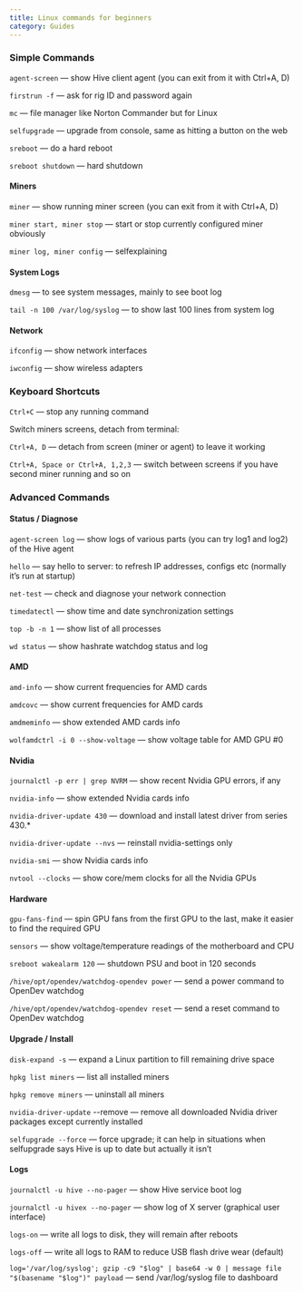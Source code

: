 ```yaml
---
title: Linux commands for beginners
category: Guides
---
```


### Simple Commands
`agent-screen` — show Hive client agent (you can exit from it with Ctrl+A, D)

`firstrun -f` — ask for rig ID and password again

`mc` — file manager like Norton Commander but for Linux

`selfupgrade` — upgrade from console, same as hitting a button on the web

`sreboot` — do a hard reboot

`sreboot shutdown` — hard shutdown

#### Miners
`miner` — show running miner screen (you can exit from it with Ctrl+A, D)

`miner start, miner stop` — start or stop currently configured miner obviously

`miner log, miner config` — selfexplaining

#### System Logs
`dmesg` — to see system messages, mainly to see boot log

`tail -n 100 /var/log/syslog` — to show last 100 lines from system log

#### Network
`ifconfig` — show network interfaces

`iwconfig` — show wireless adapters

### Keyboard Shortcuts
`Ctrl+C` — stop any running command

Switch miners screens, detach from terminal:

`Ctrl+A, D` — detach from screen (miner or agent) to leave it working

`Ctrl+A, Space or Ctrl+A, 1,2,3` — switch between screens if you have second miner running and so on

### Advanced Commands
#### Status / Diagnose
`agent-screen log` — show logs of various parts (you can try log1 and log2) of the Hive agent

`hello` — say hello to server: to refresh IP addresses, configs etc (normally it’s run at startup)

`net-test` — check and diagnose your network connection

`timedatectl` — show time and date synchronization settings

`top -b -n 1` — show list of all processes

`wd status` — show hashrate watchdog status and log

#### AMD
`amd-info` — show current frequencies for AMD cards

`amdcovc` — show current frequencies for AMD cards

`amdmeminfo` — show extended AMD cards info

`wolfamdctrl -i 0 --show-voltage` — show voltage table for AMD GPU #0

#### Nvidia
`journalctl -p err | grep NVRM` — show recent Nvidia GPU errors, if any

`nvidia-info` — show extended Nvidia cards info

`nvidia-driver-update 430` — download and install latest driver from series 430.*

`nvidia-driver-update --nvs` — reinstall nvidia-settings only

`nvidia-smi` — show Nvidia cards info

`nvtool --clocks` — show core/mem clocks for all the Nvidia GPUs

#### Hardware
`gpu-fans-find` — spin GPU fans from the first GPU to the last, make it easier to find the required GPU

`sensors` — show voltage/temperature readings of the motherboard and CPU

`sreboot wakealarm 120` — shutdown PSU and boot in 120 seconds

`/hive/opt/opendev/watchdog-opendev power` — send a power command to OpenDev watchdog

`/hive/opt/opendev/watchdog-opendev reset` — send a reset command to OpenDev watchdog

#### Upgrade / Install
`disk-expand -s` — expand a Linux partition to fill remaining drive space

`hpkg list miners` — list all installed miners

`hpkg remove miners` — uninstall all miners

`nvidia-driver-update` --remove — remove all downloaded Nvidia driver packages except currently installed

`selfupgrade --force` — force upgrade; it can help in situations when selfupgrade says Hive is up to date but actually it isn’t

#### Logs
`journalctl -u hive --no-pager` — show Hive service boot log

`journalctl -u hivex --no-pager` — show log of X server (graphical user interface)

`logs-on` — write all logs to disk, they will remain after reboots

`logs-off` — write all logs to RAM to reduсe USB flash drive wear (default)

`log='/var/log/syslog'; gzip -c9 "$log" | base64 -w 0 | message file "$(basename "$log")" payload` — send /var/log/syslog file to dashboard
